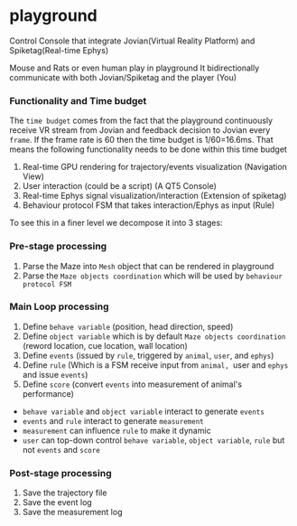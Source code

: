 # playground
Control Console that integrate Jovian(Virtual Reality Platform) and Spiketag(Real-time Ephys) 

Mouse and Rats or even human play in playground 
It bidirectionally communicate with both Jovian/Spiketag and the player (You) 


### Functionality and Time budget
The `time budget` comes from the fact that the playground continuously receive VR stream from Jovian and feedback decision to Jovian every `frame`. If the frame rate is 60 then the time budget is 1/60=16.6ms. 
That means the following functionality needs to be done within this time budget
1. Real-time GPU rendering for trajectory/events visualization  (Navigation View)
2. User interaction (could be a script)   (A QT5 Console) 
3. Real-time Ephys signal visualization/interaction  (Extension of spiketag) 
4. Behaviour protocol FSM that takes interaction/Ephys as input  (Rule) 


To see this in a finer level we decompose it into 3 stages:

### Pre-stage processing
1. Parse the Maze into `Mesh` object that can be rendered in playground
2. Parse the `Maze objects coordination` which will be used by `behaviour protocol FSM` 



### Main Loop processing
1. Define `behave variable` (position, head direction, speed) 
2. Define `object variable` which is by default `Maze objects coordination` (reword location, cue location, wall location) 
3. Define `events` (issued by `rule`, triggered by `animal`, `user`, and `ephys`) 
4. Define `rule` (Which is a FSM receive input from `animal, `user and `ephys` and issue `events`) 
5. Define `score` (convert `events` into measurement of animal's performance) 

- `behave variable` and `object variable` interact to generate `events`
- `events` and `rule` interact to generate `measurement`
- `measurement` can influence `rule` to make it dynamic 
- `user` can top-down control `behave variable`, `object variable`, `rule` but not `events` and `score`



### Post-stage processing
1. Save the trajectory file
2. Save the event log 
3. Save the measurement log 
